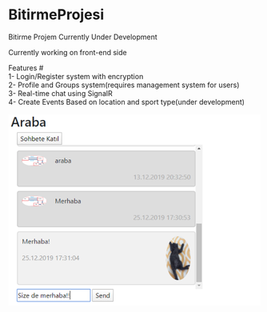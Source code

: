 # BitirmeProjesi
Bitirme Projem
Currently Under Development <br/>

Currently working on front-end side<br/>

Features #<br/>
1- Login/Register system with encryption<br/>
2- Profile and Groups system(requires management system for users)<br/>
3- Real-time chat using SignalR<br/>
4- Create Events Based on location and sport type(under development)<br/>
<br/>
![SignalR](SignalR.png)
